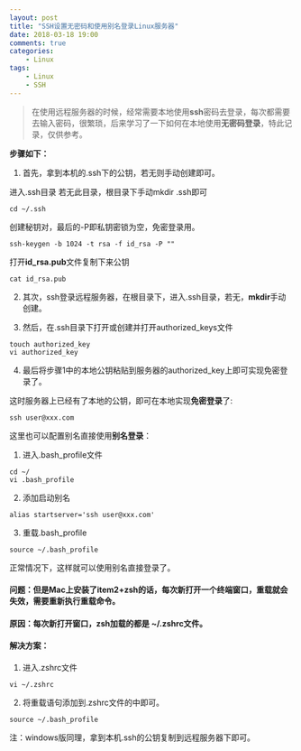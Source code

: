 ```yaml
---
layout: post
title: "SSH设置无密码和使用别名登录Linux服务器"
date: 2018-03-18 19:00
comments: true
categories:
 	- Linux
tags: 
	- Linux
	- SSH
---
```


> 在使用远程服务器的时候，经常需要本地使用**ssh**密码去登录，每次都需要去输入密码，很繁琐，后来学习了一下如何在本地使用**无密码登录**，特此记录，仅供参考。

<!-- more -->

**步骤如下：**

1. 首先，拿到本机的.ssh下的公钥，若无则手动创建即可。

进入.ssh目录 若无此目录，根目录下手动mkdir .ssh即可
```
cd ~/.ssh
```
创建秘钥对，最后的-P即私钥密锁为空，免密登录用。
```
ssh-keygen -b 1024 -t rsa -f id_rsa -P "" 
```
打开**id_rsa.pub**文件复制下来公钥
```
cat id_rsa.pub
```

2. 其次，ssh登录远程服务器，在根目录下，进入.ssh目录，若无，**mkdir**手动创建。

3. 然后，在.ssh目录下打开或创建并打开authorized_keys文件
```
touch authorized_key 
vi authorized_key
```
4. 最后将步骤1中的本地公钥粘贴到服务器的authorized_key上即可实现免密登录了。

这时服务器上已经有了本地的公钥，即可在本地实现**免密登录**了:
```
ssh user@xxx.com
```

这里也可以配置别名直接使用**别名登录**：

1. 进入.bash_profile文件
```
cd ~/
vi .bash_profile
```
2. 添加启动别名
```
alias startserver='ssh user@xxx.com'
 ```
3. 重载.bash_profile
 ```
source ~/.bash_profile
```
正常情况下，这样就可以使用别名直接登录了。

#### 问题：但是Mac上安装了item2+zsh的话，每次新打开一个终端窗口，重载就会失效，需要重新执行重载命令。

#### 原因：每次新打开窗口，zsh加载的都是 ~/.zshrc文件。
#### 解决方案：
1. 进入.zshrc文件
```
vi ~/.zshrc
```
2. 将重载语句添加到.zshrc文件的中即可。
```
source ~/.bash_profile
```

注：windows版同理，拿到本机.ssh的公钥复制到远程服务器下即可。
